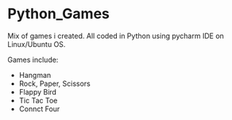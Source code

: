 # Python_Games

Mix of games i created. All coded in Python using pycharm IDE on Linux/Ubuntu OS.

Games include:

- Hangman
- Rock, Paper, Scissors
- Flappy Bird 
- Tic Tac Toe
- Connct Four
